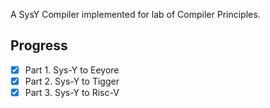 A SysY Compiler implemented for lab of Compiler Principles.

## Progress
+ [x] Part 1. Sys-Y to Eeyore
+ [x] Part 2. Sys-Y to Tigger
+ [x] Part 3. Sys-Y to Risc-V
